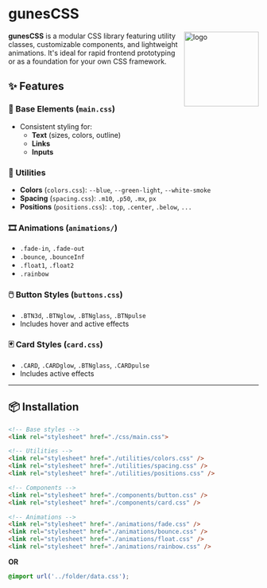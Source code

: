 # gunesCSS
<img src="https://i.ibb.co/mC9qWsBC/GunesCSS.png" width = 150 alt="logo" align="right"/>

**gunesCSS** is a modular CSS library featuring utility classes, customizable components, and lightweight animations. It's ideal for rapid frontend prototyping or as a foundation for your own CSS framework.

## ✨ Features

### 🧾 Base Elements (`main.css`)
- Consistent styling for:
  - **Text** (sizes, colors, outline)
  - **Links**
  - **Inputs**

### 🧩 Utilities
- **Colors** (`colors.css`): `--blue`, `--green-light`, `--white-smoke`
- **Spacing** (`spacing.css`): `.m10`, `.p50`, `.mx`, `px`
- **Positions** (`positions.css`): `.top`, `.center`, `.below`, `...`

### 🎞️ Animations (`animations/`)
- `.fade-in`, `.fade-out`
- `.bounce`, `.bounceInf`
- `.float1`, `.float2`
- `.rainbow`

### 🖱️ Button Styles (`buttons.css`)
- `.BTN3d`, `.BTNglow`, `.BTNglass`, `.BTNpulse`
- Includes hover and active effects

### 🃏 Card Styles (`card.css`)
- `.CARD`, `.CARDglow`, `.BTNglass`, `.CARDpulse`
- Includes active effects

---

## 📦 Installation

```html
<!-- Base styles -->
<link rel="stylesheet" href="./css/main.css">

<!-- Utilities -->
<link rel="stylesheet" href="./utilities/colors.css" />
<link rel="stylesheet" href="./utilities/spacing.css" />
<link rel="stylesheet" href="./utilities/positions.css" />

<!-- Components -->
<link rel="stylesheet" href="./components/button.css" />
<link rel="stylesheet" href="./components/card.css" />

<!-- Animations -->
<link rel="stylesheet" href="./animations/fade.css" />
<link rel="stylesheet" href="./animations/bounce.css" />
<link rel="stylesheet" href="./animations/float.css" />
<link rel="stylesheet" href="./animations/rainbow.css" />
```

**OR**

```css
@import url('../folder/data.css');